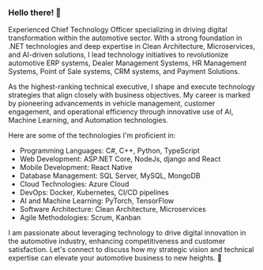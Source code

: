 ### Hello there! 👋

Experienced Chief Technology Officer specializing in driving digital transformation within the automotive sector. With a strong foundation in .NET technologies and deep expertise in Clean Architecture, Microservices, and AI-driven solutions, I lead technology initiatives to revolutionize automotive ERP systems, Dealer Management Systems, HR Management Systems, Point of Sale systems, CRM systems, and Payment Solutions.

As the highest-ranking technical executive, I shape and execute technology strategies that align closely with business objectives. My career is marked by pioneering advancements in vehicle management, customer engagement, and operational efficiency through innovative use of AI, Machine Learning, and Automation technologies.

Here are some of the technologies I'm proficient in:

<ul>
  <li>Programming Languages: C#, C++, Python, TypeScript</li>
  <li>Web Development: ASP.NET Core, NodeJs, django and React</li>
  <li>Mobile Development: React Native</li>
  <li>Database Management: SQL Server, MySQL, MongoDB</li>
  <li>Cloud Technologies: Azure Cloud</li>
  <li>DevOps: Docker, Kubernetes, CI/CD pipelines</li>
  <li>AI and Machine Learning: PyTorch, TensorFlow</li>
  <li>Software Architecture: Clean Architecture, Microservices</li>
  <li>Agile Methodologies: Scrum, Kanban</li>
</ul>

I am passionate about leveraging technology to drive digital innovation in the automotive industry, enhancing competitiveness and customer satisfaction. Let's connect to discuss how my strategic vision and technical expertise can elevate your automotive business to new heights. 🚀

<!--
**manoloramon/manoloramon** is a ✨ _special_ ✨ repository because its `README.md` (this file) appears on your GitHub profile.

Here are some ideas to get you started:

- 🔭 I’m currently working on ...
- 🌱 I’m currently learning ...
- 👯 I’m looking to collaborate on ...
- 🤔 I’m looking for help with ...
- 💬 Ask me about ...
- 📫 How to reach me: ...
- 😄 Pronouns: ...
- ⚡ Fun fact: ...
-->
